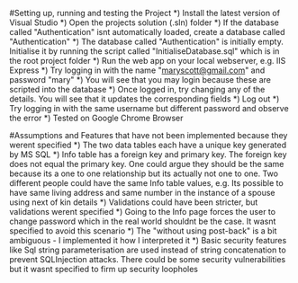 #Setting up, running and testing the Project
*) Install the latest version of Visual Studio
*) Open the projects solution (.sln) folder
*) If the database called "Authentication" isnt automatically loaded, create a database called "Authentication"
*) The database called "Authentication" is initially empty. Initialise it by running the script called "InitialiseDatabase.sql" which is in the root project folder
*) Run the web app on your local webserver, e.g. IIS Express
*) Try logging in with the name "maryscott@gmail.com" and password "mary"
*) You will see that you may login because these are scripted into the database
*) Once logged in, try changing any of the details. You will see that it updates the corresponding fields
*) Log out
*) Try logging in with the same username but different password and observe the error
*) Tested on Google Chrome Browser

#Assumptions and Features that have not been implemented because they werent specified
*) The two data tables each have a unique key generated by MS SQL
*) Info table has a foreign key and primary key. The foreign key does not equal the primary key. One could argue they should be the same because its a one to one relationship but its actually not one to one. Two different people could have the same Info table values, e.g. Its possible to have same living address and same number in the instance of a spouse using next of kin details
*) Validations could have been stricter, but validations werent specified
*) Going to the Info page forces the user to change password which in the real world shouldnt be the case. It wasnt specified to avoid this scenario
*) The "without using post-back" is a bit ambiguous - I implemented it how I interpreted it
*) Basic security features like Sql string parameterisation are used instead of string concatenation to prevent SQLInjection attacks. There could be some security vulnerabilities but it wasnt specified to firm up security loopholes

